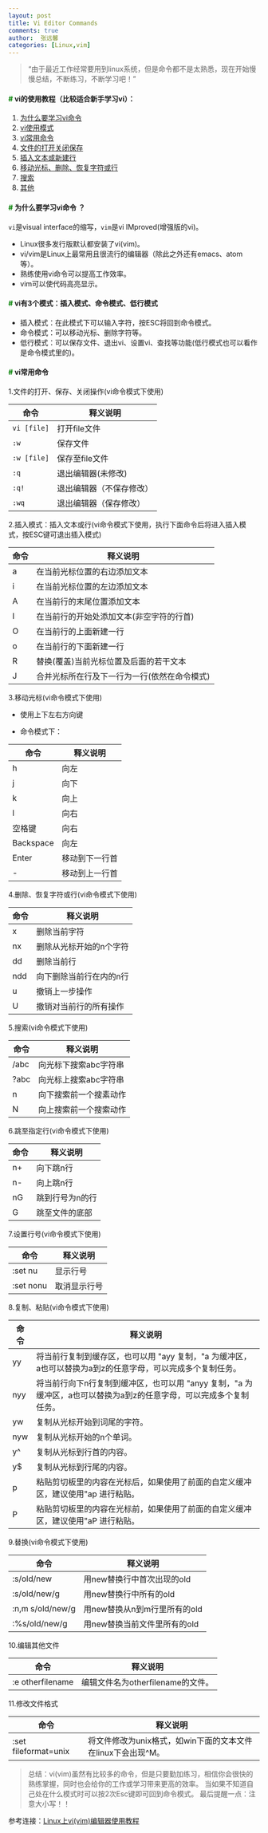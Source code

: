 ```yaml
---
layout: post
title: Vi Editor Commands
comments: true
author:  张远馨
categories: [Linux,vim]
---
```


> “由于最近工作经常要用到linux系统，但是命令都不是太熟悉，现在开始慢慢总结，不断练习，不断学习吧！” 

    
#### <a name="1" style="color:green;cursor: pointer">#</a> vi的使用教程（比较适合新手学习vi）：
    
1. [为什么要学习vi命令](#1)
1. [vi使用模式](#2)
1. [vi常用命令](#3)
1. [文件的打开关闭保存](#4)
1. [插入文本或新建行](#5)
1. [移动光标、删除、恢复字符或行](#6)
1. [搜索](#7)
1. [其他](#8)

#### <a name="1" style="color:green;cursor: pointer">#</a> 为什么要学习vi命令 ？

`vi`是visual interface的缩写，`vim`是vi IMproved(增强版的vi)。
    
- Linux很多发行版默认都安装了vi(vim)。
- vi/vim是Linux上最常用且很流行的编辑器（除此之外还有emacs、atom等）。
- 熟练使用vi命令可以提高工作效率。
- vim可以使代码高亮显示。


#### <a name="2" style="color:green;cursor: pointer">#</a> vi有3个模式：插入模式、命令模式、低行模式

- 插入模式：在此模式下可以输入字符，按ESC将回到命令模式。
- 命令模式：可以移动光标、删除字符等。
- 低行模式：可以保存文件、退出vi、设置vi、查找等功能(低行模式也可以看作是命令模式里的)。

#### <a name="3" style="color:green;cursor: pointer">#</a> vi常用命令

1.<a name="4" style="color:black;text-decoration:none"></a>文件的打开、保存、关闭操作(vi命令模式下使用)

| 命令 |释义说明|
| --- |  ---  |
|`vi [file]` |打开file文件|
|`:w`        |保存文件|
|`:w [file]` |保存至file文件|
|`:q`        |退出编辑器(未修改)|
|`:q!`       |退出编辑器（不保存修改）|
|`:wq`       |退出编辑器（保存修改）|

    
2.<a name="5" style="color:black;text-decoration:none"></a>插入模式：插入文本或行(vi命令模式下使用，执行下面命令后将进入插入模式，按ESC键可退出插入模式)

命令|释义说明
---|------------
a  |在当前光标位置的右边添加文本
i  |在当前光标位置的左边添加文本
A  |在当前行的末尾位置添加文本
I  |在当前行的开始处添加文本(非空字符的行首)
O  |在当前行的上面新建一行
o  |在当前行的下面新建一行
R  |替换(覆盖)当前光标位置及后面的若干文本
J  |合并光标所在行及下一行为一行(依然在命令模式)

    
3.<a name="5" style="color:black;text-decoration:none"></a>移动光标(vi命令模式下使用)

- 使用上下左右方向键

- 命令模式下：

命令           |释义说明
--------------|------------
h             |向左
j             |向下
k             |向上
l             |向右
空格键         |向右
Backspace     |向左
Enter         |移动到下一行首
-             |移动到上一行首

4.<a name="6" style="color:black;text-decoration:none"></a>删除、恢复字符或行(vi命令模式下使用)

命令   |释义说明
------|------------
x     |删除当前字符
nx    |删除从光标开始的n个字符
dd    |删除当前行
ndd   |向下删除当前行在内的n行
u     |撤销上一步操作
U     |撤销对当前行的所有操作

5.<a name="7" style="color:black;text-decoration:none"></a>搜索(vi命令模式下使用)

命令   |释义说明
------|------------
/abc  |向光标下搜索abc字符串
?abc  |向光标上搜索abc字符串
n     |向下搜索前一个搜素动作
N     |向上搜索前一个搜索动作

6.<a name="8" style="color:black;text-decoration:none"></a>跳至指定行(vi命令模式下使用)

命令   |释义说明
------|------------
n+    |向下跳n行
n-    |向上跳n行
nG    |跳到行号为n的行
G     |跳至文件的底部

7.<a name="9" style="color:black;text-decoration:none"></a>设置行号(vi命令模式下使用)

命令       |释义说明
----------|------------
:set nu   |显示行号
:set nonu |取消显示行号

8.<a name="10" style="color:black;text-decoration:none"></a>复制、粘贴(vi命令模式下使用)

命令       |释义说明
----------|------------
yy        |将当前行复制到缓存区，也可以用 "ayy 复制，"a 为缓冲区，a也可以替换为a到z的任意字母，可以完成多个复制任务。
nyy       |将当前行向下n行复制到缓冲区，也可以用 "anyy 复制，"a 为缓冲区，a也可以替换为a到z的任意字母，可以完成多个复制任务。
yw        |复制从光标开始到词尾的字符。
nyw       |复制从光标开始的n个单词。
y^        |复制从光标到行首的内容。
y$        |复制从光标到行尾的内容。
p         |粘贴剪切板里的内容在光标后，如果使用了前面的自定义缓冲区，建议使用"ap 进行粘贴。
P         |粘贴剪切板里的内容在光标前，如果使用了前面的自定义缓冲区，建议使用"aP 进行粘贴。

9.<a name="11" style="color:black;text-decoration:none"></a>替换(vi命令模式下使用)

命令               |释义说明
------------------|------------
:s/old/new        |用new替换行中首次出现的old
:s/old/new/g      |用new替换行中所有的old
:n,m s/old/new/g  |用new替换从n到m行里所有的old
:%s/old/new/g     |用new替换当前文件里所有的old

10.<a name="12" style="color:black;text-decoration:none"></a>编辑其他文件

命令                 |释义说明
--------------------|------------
:e otherfilename    |编辑文件名为otherfilename的文件。

11.<a name="13" style="color:black;text-decoration:none"></a>修改文件格式

命令                    |释义说明
-----------------------|------------
:set fileformat=unix   |将文件修改为unix格式，如win下面的文本文件在linux下会出现^M。


> 总结：vi(vim)虽然有比较多的命令，但是只要勤加练习，相信你会很快的熟练掌握，同时也会给你的工作或学习带来更高的效率。
> 当如果不知道自己处在什么模式时可以按2次Esc键即可回到命令模式。
> 最后提醒一点：注意大小写！！

参考连接：[Linux上vi(vim)编辑器使用教程](http://www.vpser.net/manage/vi.html)